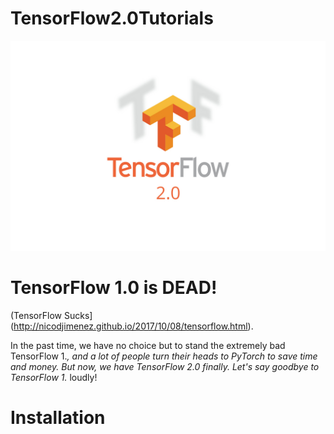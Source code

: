# TensorFlow2.0Tutorials
![2.0](res/tensorflow-2.0.jpg)
# TensorFlow 1.0 is DEAD!

(TensorFlow Sucks](http://nicodjimenez.github.io/2017/10/08/tensorflow.html).

In the past time, we have no choice but to stand the extremely bad TensorFlow 1.*, and  a lot of people turn their heads to PyTorch to save time and money.
But now, we have TensorFlow 2.0 finally.
Let's say goodbye to TensorFlow 1.* loudly!

# Installation

